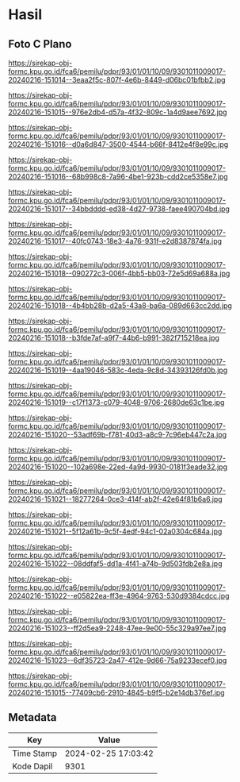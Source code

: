 # Hasil

## Foto C Plano

https://sirekap-obj-formc.kpu.go.id/fca6/pemilu/pdpr/93/01/01/10/09/9301011009017-20240216-151014--3eaa2f5c-807f-4e6b-8449-d06bc01bfbb2.jpg

https://sirekap-obj-formc.kpu.go.id/fca6/pemilu/pdpr/93/01/01/10/09/9301011009017-20240216-151015--976e2db4-d57a-4f32-809c-1a4d9aee7692.jpg

https://sirekap-obj-formc.kpu.go.id/fca6/pemilu/pdpr/93/01/01/10/09/9301011009017-20240216-151016--d0a6d847-3500-4544-b66f-8412e4f8e99c.jpg

https://sirekap-obj-formc.kpu.go.id/fca6/pemilu/pdpr/93/01/01/10/09/9301011009017-20240216-151016--68b998c8-7a96-4be1-923b-cdd2ce5358e7.jpg

https://sirekap-obj-formc.kpu.go.id/fca6/pemilu/pdpr/93/01/01/10/09/9301011009017-20240216-151017--34bbdddd-ed38-4d27-9738-faee490704bd.jpg

https://sirekap-obj-formc.kpu.go.id/fca6/pemilu/pdpr/93/01/01/10/09/9301011009017-20240216-151017--40fc0743-18e3-4a76-931f-e2d8387874fa.jpg

https://sirekap-obj-formc.kpu.go.id/fca6/pemilu/pdpr/93/01/01/10/09/9301011009017-20240216-151018--090272c3-006f-4bb5-bb03-72e5d69a688a.jpg

https://sirekap-obj-formc.kpu.go.id/fca6/pemilu/pdpr/93/01/01/10/09/9301011009017-20240216-151018--4b4bb28b-d2a5-43a8-ba6a-089d663cc2dd.jpg

https://sirekap-obj-formc.kpu.go.id/fca6/pemilu/pdpr/93/01/01/10/09/9301011009017-20240216-151018--b3fde7af-a9f7-44b6-b991-382f715218ea.jpg

https://sirekap-obj-formc.kpu.go.id/fca6/pemilu/pdpr/93/01/01/10/09/9301011009017-20240216-151019--4aa19046-583c-4eda-9c8d-34393126fd0b.jpg

https://sirekap-obj-formc.kpu.go.id/fca6/pemilu/pdpr/93/01/01/10/09/9301011009017-20240216-151019--c17f1373-c079-4048-9706-2680de63c1be.jpg

https://sirekap-obj-formc.kpu.go.id/fca6/pemilu/pdpr/93/01/01/10/09/9301011009017-20240216-151020--53adf69b-f781-40d3-a8c9-7c96eb447c2a.jpg

https://sirekap-obj-formc.kpu.go.id/fca6/pemilu/pdpr/93/01/01/10/09/9301011009017-20240216-151020--102a698e-22ed-4a9d-9930-0181f3eade32.jpg

https://sirekap-obj-formc.kpu.go.id/fca6/pemilu/pdpr/93/01/01/10/09/9301011009017-20240216-151021--18277264-0ce3-414f-ab2f-42e64f81b6a6.jpg

https://sirekap-obj-formc.kpu.go.id/fca6/pemilu/pdpr/93/01/01/10/09/9301011009017-20240216-151021--5f12a61b-9c5f-4edf-94c1-02a0304c684a.jpg

https://sirekap-obj-formc.kpu.go.id/fca6/pemilu/pdpr/93/01/01/10/09/9301011009017-20240216-151022--08ddfaf5-dd1a-4f41-a74b-9d503fdb2e8a.jpg

https://sirekap-obj-formc.kpu.go.id/fca6/pemilu/pdpr/93/01/01/10/09/9301011009017-20240216-151022--e05822ea-ff3e-4964-9763-530d9384cdcc.jpg

https://sirekap-obj-formc.kpu.go.id/fca6/pemilu/pdpr/93/01/01/10/09/9301011009017-20240216-151023--ff2d5ea9-2248-47ee-9e00-55c329a97ee7.jpg

https://sirekap-obj-formc.kpu.go.id/fca6/pemilu/pdpr/93/01/01/10/09/9301011009017-20240216-151023--6df35723-2a47-412e-9d66-75a9233ecef0.jpg

https://sirekap-obj-formc.kpu.go.id/fca6/pemilu/pdpr/93/01/01/10/09/9301011009017-20240216-151015--77409cb6-2910-4845-b9f5-b2e14db376ef.jpg


## Metadata

| Key        | Value               |
| ---------- | ------------------- |
| Time Stamp | 2024-02-25 17:03:42 |
| Kode Dapil | 9301                |



